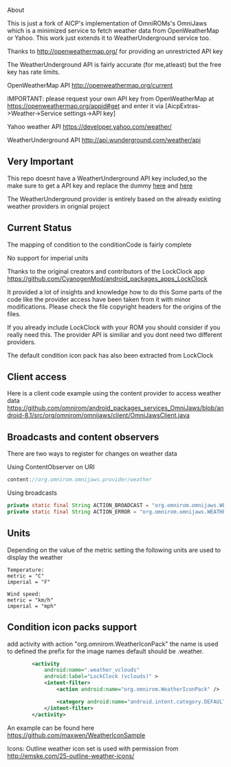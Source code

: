 About

This is just a fork of AICP's implementation of OmniROMs's OmniJaws which 
is a minimized service to fetch weather data from OpenWeatherMap or Yahoo.
This work just extends it to WeatherUnderground service too.

Thanks to http://openweathermap.org/ for providing an unrestricted API key

The WeatherUnderground API is fairly accurate (for me,atleast) but the free key has rate limits.

OpenWeatherMap API
http://openweathermap.org/current



IMPORTANT: please request your own API key from OpenWeatherMap at
https://openweathermap.org/appid#get
and enter it via [AicpExtras->Weather->Service settings->API key]

Yahoo weather API
https://developer.yahoo.com/weather/

WeatherUnderground API
http://api.wunderground.com/weather/api

Very Important
-----
This repo doesnt have a WeatherUnderground API key included,so the make sure to get a API key and replace the dummy [here](https://github.com/GeoZac/packages_services_OmniJaws/blob/27796ae0d1ce403fd648ec01cb5f0a7bc25baffa/src/org/omnirom/omnijaws/WeatherUndergroundProvider.java#L30)
and [here](https://github.com/GeoZac/packages_services_OmniJaws/blob/27796ae0d1ce403fd648ec01cb5f0a7bc25baffa/res/values/config.xml#L21)

The WeatherUnderground provider is entirely based on the already existing weather providers in orignial project

Current Status
-----
The mapping of condition to the conditionCode is fairly complete

No support for imperial units

Thanks to the original creators and contributors of the LockClock app
https://github.com/CyanogenMod/android_packages_apps_LockClock

It provided a lot of insights and knowledge how to do this
Some parts of the code like the provider access have been taken
from it with minor modifications. Please check the file copyright
headers for the origins of the files.

If you already include LockClock with your ROM you should
consider if you really need this. The provider API is similiar
and you dont need two different providers.

The default condition icon pack has also been extracted from
LockClock

Client access
-----
Here is a client code example using the content provider
to access weather data
https://github.com/omnirom/android_packages_services_OmniJaws/blob/android-8.1/src/org/omnirom/omnijaws/client/OmniJawsClient.java

Broadcasts and content observers
-----
There are two ways to register for changes on weather data

Using ContentObserver on URI
```java
content://org.omnirom.omnijaws.provider/weather
```

Using broadcasts
```java
private static final String ACTION_BROADCAST = "org.omnirom.omnijaws.WEATHER_UPDATE";
private static final String ACTION_ERROR = "org.omnirom.omnijaws.WEATHER_ERROR";
```

Units
-----
Depending on the value of the metric setting the following units are used to display the weather

```code
Temperature:
metric = "C"
imperial = "F"

Wind speed:
metric = "km/h"
imperial = "mph"
```

Condition icon packs support
-----
add activity with action "org.omnirom.WeatherIconPack"
the name is used to defined the prefix for the image names
default should be .weather.

```xml
		<activity
			android:name=".weather_vclouds"
			android:label="LockClock (vclouds)" >
			<intent-filter>
				<action android:name="org.omnirom.WeatherIconPack" />

				<category android:name="android.intent.category.DEFAULT" />
			</intent-filter>
		</activity>
```

An example can be found here https://github.com/maxwen/WeatherIconSample


Icons:
Outline weather icon set is used with permission from  http://emske.com/25-outline-weather-icons/

